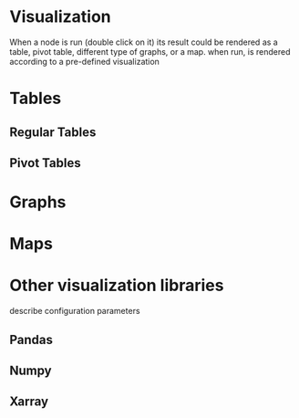 # Visualization
When a node is run (double click on it) its result could be rendered as a table, pivot table, different type of graphs, or a map.
  when run, is rendered according to a pre-defined visualization
# Tables
## Regular Tables
## Pivot Tables
# Graphs
# Maps
# Other visualization libraries

describe configuration parameters
## Pandas
## Numpy
## Xarray

<!--stackedit_data:
eyJoaXN0b3J5IjpbMTc3NDU2OTQ3MCwxNzQzMDIxNjA0LC02OD
A5MDUwODVdfQ==
-->